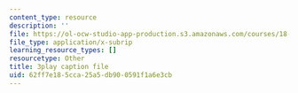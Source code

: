 ```yaml
---
content_type: resource
description: ''
file: https://ol-ocw-studio-app-production.s3.amazonaws.com/courses/18-065-matrix-methods-in-data-analysis-signal-processing-and-machine-learning-spring-2018/62ff7e185cca25a5db900591f1a6e3cb_z3SmljnD_nQ.srt
file_type: application/x-subrip
learning_resource_types: []
resourcetype: Other
title: 3play caption file
uid: 62ff7e18-5cca-25a5-db90-0591f1a6e3cb
---
```

